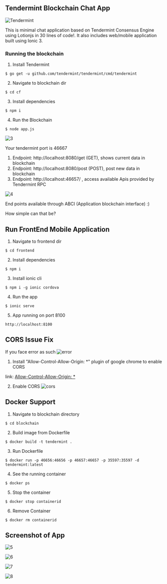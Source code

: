 ## Tendermint Blockchain Chat App
![Tendermint](http://www.peerity.io/images/Tendermint-logo2.png)

This is minimal chat application based on Tendermint Consensus Engine using Lotionjs in 30 lines of code!. It also includes web/mobile application built using Ionic 3.

### Running the blockchain
1. Install Tendermint
```
$ go get -u github.com/tendermint/tendermint/cmd/tendermint
```
2. Navigate to blockchain dir 
```
$ cd cf
```
3. Install dependencies 
```
$ npm i 
```
4. Run the Blockchain
``` 
$ node app.js
```

![3](img/3.png)

Your tendermint port is 46667

1. Endpoint: http://localhost:8080/get (GET), shows current data in blockchain
2. Endpoint: http://localhost:8080/post (POST), post new data in blockchain
3. Endpoint: http://localhost:46657/ , access available Apis provided by Tendermint RPC 

![4](img/4.png)

End points available through ABCI (Application blockchain interface) :)

How simple can that be?

## Run FrontEnd Mobile Application
1. Navigate to frontend dir
```
$ cd frontend
```
2. Install dependencies
```
$ npm i
```
3. Install ionic cli 
```
$ npm i -g ionic cordova
```
4. Run the app
```
$ ionic serve
```
5. App running on port 8100
```
http://localhost:8100
```
## CORS Issue Fix 
If you face error as such 
![error](img/error.png)

1. Install "Allow-Control-Allow-Origin: *" plugin of google chrome to enable CORS

link: [Allow-Control-Allow-Origin: *](https://chrome.google.com/webstore/detail/allow-control-allow-origi/nlfbmbojpeacfghkpbjhddihlkkiljbi?hl=en)

2. Enable CORS 
![cors](img/cors.png)

## Docker Support 
1. Navigate to blockchain directory
```
$ cd blockchain
```
2. Build image from Dockerfile
```
$ docker build -t tendermint .
```
3. Run Dockerfile
```
$ docker run -p 46656:46656 -p 46657:46657 -p 35597:35597 -d tendermint:latest
```
4. See the running container
```
$ docker ps
```
5. Stop the container
```
$ docker stop containerid
``` 
6. Remove Container
```
$ docker rm containerid
```

## Screenshot of App

![5](img/5.png)


![6](img/6.png)


![7](img/7.png)


![8](img/8.png)
